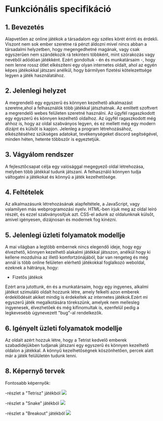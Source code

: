 # Funkciónális specifikáció

## 1. Bevezetés

Alapvetően az online játékok a társadalom egy széles körét érinti és érdekli. Viszont nem sok ember szeretne rá pénzt áldozni mivel nincs abban a társadalmi helyzetben, hogy megengedhetné magának, vagy csak egyszerűen nem szándékozik rá tekinteni többként, mint szórakozás vagy nevéből adódóan játékként. Ezért gondoltuk - én és munkatársaim -, hogy nem lenne rossz ötlet elkészíteni egy olyan internetes oldalt, ahol az egyén képes játékokkal játszani anélkül, hogy bármilyen fizetési kötelezettsége legyen a játék használatához. 

## 2. Jelenlegi helyzet

A megrendelő egy egyszerű és könnyen kezelhető alkalmazást szeretne,ahol a felhasználók több játékkal játszhatnak. Az említett szoftvert a megrendelő webes felületen szeretné használni. Az ügyfél ragaszkodott egy egyszerű és könnyen kezelhető oldalhoz. Az ügyfél ragaszkodott még ahhoz is, hogy az oldal szabványos legyen, és ez mellett még egy modern dizájnt és külsőt is kapjon. Jelenleg a program létrehozásához, elkészítéséhez szükséges adatokat, tevékenységeket discord segítségével, minden héten, hetente többször is egyeztetjük.
## 3. Vágyálom rendszer

A fejlesztőcsapat célja egy valósággal megegyező oldal létrehozása, melyben több játékkal tudunk játszani. A felhasználó könnyen tudja váltogatni a játékokat és könnyű a játék kezelhetősége.

## 4. Feltételek

Az alkalmazásunk létrehozásának alapfeltétele, a JavaScript, vagy valamilyen más webprogramozási nyelv. HTML-ben írjuk meg az oldal leíró részét, és ezzel szabványosítjuk azt. CSS-el adunk az oldalunknak külsőt, amivel igényesen, dizájnosan és modernek fog kinézni.

## 5. Jelenlegi üzleti folyamatok modellje

A mai világban a legtöbb embernek nincs elegendő ideje, hogy egy élvezhető, könnyen kezelhető alakalmi játékkal játsszon, anélkül hogy ki kellene mozdulnia az illető komfortzónájából, bár van rengeteg és még annál is több online felületen elérhető játékokkal foglalkozó weboldal, ezeknek a hátránya, hogy:

- Fizetős játékok

Ezért arra jutottunk, én és a munkatársaim, hogy egy ingyenes, alkalmi játékot szimuláló oldalt hozzunk létre, amely felkelti azon emberek érdeklődését akiket mindig is érdekeltek az internetes játékok.Ezért mi egyszerű játék megalkotására törekszünk, amelyek nem mellesleg ingyenesek, élvezhetőek és még kifinomultak is, ezenfelül pedig a legkevesebb úgynevezett "bug"-al rendelkezők.

## 6. Igényelt üzleti folyamatok modellje

Az oldalt azért hozzuk létre, hogy a Tetrist kedvelő emberek szabadidejükben tudjanak játszani egy egyszerű és könnyen kezelhető oldalon a játékkal. A könnyű kezelhetőségnek köszönhetően, percek alatt már a játék felülületén tudunk lenni.

## 8. Képernyő tervek

Fontosabb képernyők:

-részlet a "Tetrisz" játékból
![](https://github.com/Costa-31/RFT_games/Img/tetris.png)

-részlet a "Snake" játékból
![](img/adatbazis.jpg)

-részlet a "Breakout" játékból
![](img/adatbazis.jpg)
